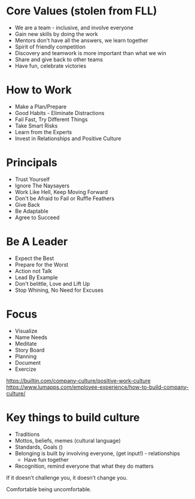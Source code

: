 # Core Values (stolen from FLL)
* We are a team - inclusive, and involve everyone
* Gain new skills by doing the work
* Mentors don't have all the answers, we learn together
* Spirit of friendly competition
* Discovery and teamwork is more important than what we win
* Share and give back to other teams
* Have fun, celebrate victories

# How to Work
* Make a Plan/Prepare
* Good Habits - Eliminate Distractions
* Fail Fast, Try Different Things
* Take Smart Risks 
* Learn from the Experts
* Invest in Relationships and Positive Culture

# Principals
* Trust Yourself
* Ignore The Naysayers
* Work Like Hell, Keep Moving Forward
* Don't be Afraid to Fail or Ruffle Feathers
* Give Back
* Be Adaptable
* Agree to Succeed

# Be A Leader
* Expect the Best
* Prepare for the Worst
* Action not Talk
* Lead By Example
* Don't belittle, Love and Lift Up
* Stop Whining, No Need for Excuses 

# Focus
* Visualize
* Name Needs
* Meditate
* Story Board
* Planning
* Document
* Exercize

https://builtin.com/company-culture/positive-work-culture
https://www.lumapps.com/employee-experience/how-to-build-company-culture/

# Key things to build culture
* Traditions
* Mottos, beliefs, memes (cultural language)
* Standards, Goals ()
* Belonging is built by involving everyone, (get input!) - relationships
    * Have fun together
* Recognition, remind everyone that what they do matters


If it doesn’t challenge you, it doesn’t change you.

Comfortable being uncomfortable.